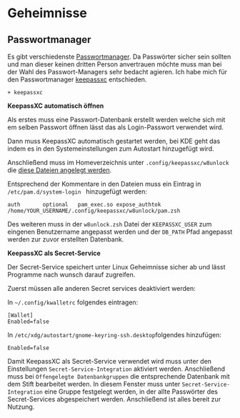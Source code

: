 # Geheimnisse

## Passwortmanager

Es gibt verschiedenste [Passwortmanager](https://wiki.archlinux.org/index.php/List_of_applications/Security#Password_managers). Da Passwörter sicher sein sollten und man dieser keinen dritten Person anvertrauen möchte muss man bei der Wahl des Passwort-Managers sehr bedacht agieren. Ich habe mich für den Passwortmanager [keepassxc](https://wiki.archlinux.org/index.php/KeePass) entschieden.


    + keepassxc

**KeepassXC automatisch öffnen**

Als erstes muss eine Passwort-Datenbank erstellt werden welche sich mit em selben Passwort öffnen lässt das als Login-Passwort verwendet wird.

Dann muss KeepassXC automatisch gestartet werden, bei KDE geht das indem es in den Systemeinstellungen zum Autostart hinzugefügt wird. 

Anschließend muss im Homeverzeichnis unter `.config/keepassxc/w8unlock` die [diese Dateien angelegt werden](https://github.com/marzzzello/dotfiles/tree/master/.config/keepassxc/w8unlock). 

Entsprechend der Kommentare in den Dateien muss ein Eintrag in `/etc/pam.d/system-login ` hinzugefügt werden:

    auth       optional   pam_exec.so expose_authtok /home/YOUR_USERNAME/.config/keepassxc/w8unlock/pam.zsh

Des weiteren muss in der `w8unlock.zsh` Datei der `KEEPASSXC_USER` zum eingenen Benutzername angepasst werden und der `DB_PATH` Pfad angepasst werden zur zuvor erstellten Datenbank.

**KeepassXC als Secret-Service**

Der Secret-Service speichert unter Linux Geheimnisse sicher ab und lässt Programme nach wunsch darauf zugreifen. 


Zuerst müssen alle anderen Secret services deaktiviert werden:

In `~/.config/kwalletrc` folgendes eintragen:

    [Wallet]
    Enabled=false


In `/etc/xdg/autostart/gnome-keyring-ssh.desktop`folgendes hinzufügen:

    Enabled=false


Damit KeepassXC als Secret-Service verwendet wird muss unter den Einstellungen `Secret-Service-Integration` aktiviert werden.  Anschließend muss bei `Offengelegte Datenbankgruppen` die entsprechende Datenbank mit dem Stift bearbeitet werden.  In diesem Fenster muss unter  `Secret-Service-Integration`  eine Gruppe festgelegt werden, in der allte Passwörter des Secret-Services abgespeichert werden. Anschließend ist alles bereit zur Nutzung. 


